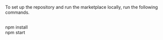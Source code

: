 To set up the repository and run the marketplace locally, run the following commands.

<br>
npm install
<br>
npm start
